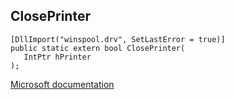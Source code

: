 ## ClosePrinter

```
[DllImport("winspool.drv", SetLastError = true)]
public static extern bool ClosePrinter(
   IntPtr hPrinter
);
```

[Microsoft documentation](https://docs.microsoft.com/en-us/windows/win32/api/winspool/nf-winspool-closeprinter)

